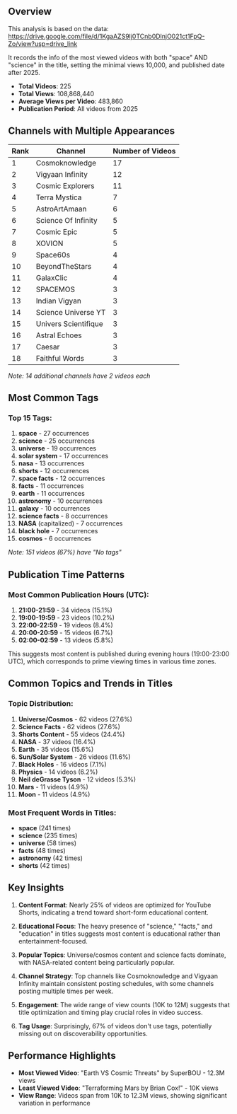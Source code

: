 ## Overview

This analysis is based on the data:
https://drive.google.com/file/d/1KgaAZS9lj0TCnb0DlnjO021ct1FpQ-Zo/view?usp=drive_link

It records the info of the most viewed videos with both "space" AND "science" in the title, setting the minimal views 10,000, and published date after 2025.

- **Total Videos**: 225
- **Total Views**: 108,868,440
- **Average Views per Video**: 483,860
- **Publication Period**: All videos from 2025

## Channels with Multiple Appearances

| Rank | Channel | Number of Videos |
|------|---------|-----------------|
| 1 | Cosmoknowledge | 17 |
| 2 | Vigyaan Infinity | 12 |
| 3 | Cosmic Explorers | 11 |
| 4 | Terra Mystica | 7 |
| 5 | AstroArtAmaan | 6 |
| 6 | Science Of Infinity | 5 |
| 7 | Cosmic Epic | 5 |
| 8 | XOVION | 5 |
| 9 | Space60s | 4 |
| 10 | BeyondTheStars | 4 |
| 11 | GalaxClic | 4 |
| 12 | SPACEMOS | 3 |
| 13 | Indian Vigyan | 3 |
| 14 | Science Universe YT | 3 |
| 15 | Univers Scientifique | 3 |
| 16 | Astral Echoes | 3 |
| 17 | Caesar | 3 |
| 18 | Faithful Words | 3 |

*Note: 14 additional channels have 2 videos each*

## Most Common Tags

### Top 15 Tags:
1. **space** - 27 occurrences
2. **science** - 25 occurrences
3. **universe** - 19 occurrences
4. **solar system** - 17 occurrences
5. **nasa** - 13 occurrences
6. **shorts** - 12 occurrences
7. **space facts** - 12 occurrences
8. **facts** - 11 occurrences
9. **earth** - 11 occurrences
10. **astronomy** - 10 occurrences
11. **galaxy** - 10 occurrences
12. **science facts** - 8 occurrences
13. **NASA** (capitalized) - 7 occurrences
14. **black hole** - 7 occurrences
15. **cosmos** - 6 occurrences

*Note: 151 videos (67%) have "No tags"*

## Publication Time Patterns

### Most Common Publication Hours (UTC):
1. **21:00-21:59** - 34 videos (15.1%)
2. **19:00-19:59** - 23 videos (10.2%)
3. **22:00-22:59** - 19 videos (8.4%)
4. **20:00-20:59** - 15 videos (6.7%)
5. **02:00-02:59** - 13 videos (5.8%)

This suggests most content is published during evening hours (19:00-23:00 UTC), which corresponds to prime viewing times in various time zones.

## Common Topics and Trends in Titles

### Topic Distribution:
1. **Universe/Cosmos** - 62 videos (27.6%)
2. **Science Facts** - 62 videos (27.6%)
3. **Shorts Content** - 55 videos (24.4%)
4. **NASA** - 37 videos (16.4%)
5. **Earth** - 35 videos (15.6%)
6. **Sun/Solar System** - 26 videos (11.6%)
7. **Black Holes** - 16 videos (7.1%)
8. **Physics** - 14 videos (6.2%)
9. **Neil deGrasse Tyson** - 12 videos (5.3%)
10. **Mars** - 11 videos (4.9%)
11. **Moon** - 11 videos (4.9%)

### Most Frequent Words in Titles:
- **space** (241 times)
- **science** (235 times)
- **universe** (58 times)
- **facts** (48 times)
- **astronomy** (42 times)
- **shorts** (42 times)

## Key Insights

1. **Content Format**: Nearly 25% of videos are optimized for YouTube Shorts, indicating a trend toward short-form educational content.

2. **Educational Focus**: The heavy presence of "science," "facts," and "education" in titles suggests most content is educational rather than entertainment-focused.

3. **Popular Topics**: Universe/cosmos content and science facts dominate, with NASA-related content being particularly popular.

4. **Channel Strategy**: Top channels like Cosmoknowledge and Vigyaan Infinity maintain consistent posting schedules, with some channels posting multiple times per week.

5. **Engagement**: The wide range of view counts (10K to 12M) suggests that title optimization and timing play crucial roles in video success.

6. **Tag Usage**: Surprisingly, 67% of videos don't use tags, potentially missing out on discoverability opportunities.

## Performance Highlights
- **Most Viewed Video**: "Earth VS Cosmic Threats" by SuperBOU - 12.3M views
- **Least Viewed Video**: "Terraforming Mars by Brian Cox!" - 10K views
- **View Range**: Videos span from 10K to 12.3M views, showing significant variation in performance
